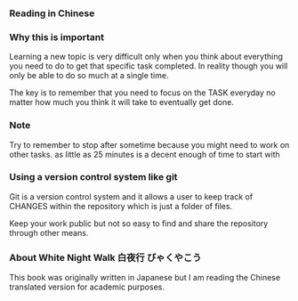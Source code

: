 ### Reading in Chinese

### Why this is important

Learning a new topic is very difficult only when you think about 
everything you need to do to get that specific task completed.
In reality though you will only be able to do so much at a single time.

The key is to remember that you need to focus on the TASK everyday no matter 
how much you think it will take to eventually get done.

### Note

Try to remember to stop after sometime because you might need to work on 
other tasks. as little as 25 minutes is a decent enough of time to start with


### Using a version control system like git

Git is a version control system and it allows a user to keep track of CHANGES within the
repository which is just a folder of files.

Keep your work public but not so easy to find and share the repository through other means.

### About White Night Walk 白夜行 びゃくやこう

This book was originally written in Japanese but I am reading the Chinese translated version 
for academic purposes.


